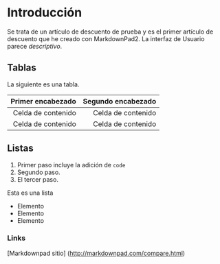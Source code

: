 <properties 
        pageTitle="Prueba 2 de descuento (carlasab)" 
        description="página de prueba" 
        services="powerbi" 
        documentationCenter="" 
        authors="sabotta" />

# Introducción

Se trata de un artículo de descuento de prueba y es el primer artículo de descuento que he creado con MarkdownPad2. La interfaz de Usuario parece *descriptivo*.

## Tablas
La siguiente es una tabla.

|Primer encabezado   |Segundo encabezado    |
|------------:  |-------------:   |
|Celda de contenido|Celda de contenido|
|Celda de contenido|Celda de contenido|


## Listas
1. Primer paso incluye la adición de `code`
2. Segundo paso.
3. El tercer paso.

Esta es una lista

- Elemento 
- Elemento
- Elemento

### Links

[Markdownpad sitio] (http://markdownpad.com/compare.html)
